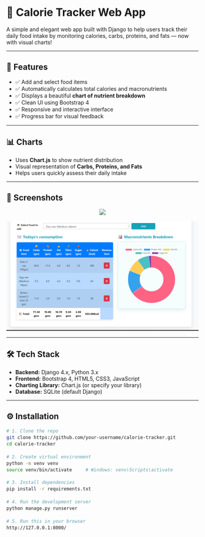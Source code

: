 # 🥗 Calorie Tracker Web App

A simple and elegant web app built with Django to help users track their daily food intake by monitoring calories, carbs, proteins, and fats — now with visual charts!

---

## 🚀 Features

- ✅ Add and select food items
- ✅ Automatically calculates total calories and macronutrients
- ✅ Displays a beautiful **chart of nutrient breakdown**
- ✅ Clean UI using Bootstrap 4
- ✅ Responsive and interactive interface
- ✅ Progress bar for visual feedback

---

## 📊 Charts

- Uses **Chart.js**  to show nutrient distribution
- Visual representation of **Carbs, Proteins, and Fats**
- Helps users quickly assess their daily intake

---

## 📸 Screenshots
<p align="center">
  <img src="images/screenshot.png width="500" />
</p>

![table and chart view](images/screenshot18.png)


---

## 🛠️ Tech Stack

- **Backend:** Django 4.x, Python 3.x
- **Frontend:** Bootstrap 4, HTML5, CSS3, JavaScript
- **Charting Library:** Chart.js (or specify your library)
- **Database:** SQLite (default Django)

---

## ⚙️ Installation

```bash
# 1. Clone the repo
git clone https://github.com/your-username/calorie-tracker.git
cd calorie-tracker

# 2. Create virtual environment
python -m venv venv
source venv/bin/activate     # Windows: venv\Scripts\activate

# 3. Install dependencies
pip install -r requirements.txt

# 4. Run the development server
python manage.py runserver

# 5. Run this in your browser
http://127.0.0.1:8000/ 
